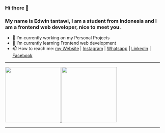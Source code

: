 ### Hi there 👋

### My name is Edwin tantawi, I am a student from Indonesia and I am a frontend web developer, nice to meet you.

- 🔭 I’m currently working on my Personal Projects
- 🌱 I’m currently learning Frontend web development
- 📫 How to reach me: <a href="https://edwintantawi.vercel.app/">my Website</a> | <a href="https://www.instagram.com/wintantawi/">Instagram</a> | <a href="https://wa.me/+6282388386923">Whatsapp</a> | <a href="https://www.linkedin.com/in/edwin-tantawi-909138193/">Linkedin</a> | <a href="https://facebook.com/edwintantawi.5">Facebook</a> 

-----

<a href="https://github.com/edwintantawi">
  <img height="180em" src="https://github-readme-stats-eight-theta.vercel.app/api?username=edwintantawi&show_icons=true&theme=algolia&include_all_commits=true&count_private=true"/>
  <img height="180em" src="https://github-readme-stats-eight-theta.vercel.app/api/top-langs/?username=edwintantawi&layout=compact&langs_count=8&theme=algolia"/>
</a>

-----



